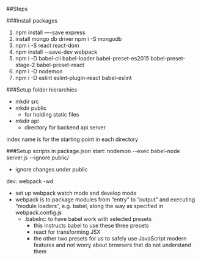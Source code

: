 ##Steps

###Install packages
1. npm install —-save express
2. install mongo db driver
    npm i -S mongodb
3. npm i -S react react-dom
4. npm install --save-dev webpack
5. npm i -D babel-cli babel-loader babel-preset-es2015 babel-preset-stage-2 babel-preset-react
6. npm i -D nodemon
7. npm i -D eslint eslint-plugin-react babel-eslint


###Setup folder hierarchies
* mkdir src
* mkdir public
    * for holding static files
* mkdir api
    * directory for backend api server

index name is for the starting point in each directory

###Setup scripts in package.json
start: nodemon --exec babel-node server.js --ignore public/
* ignore changes under public

dev: webpack -wd
* set up webpack watch mode and develop mode
* webpack is to package modules from “entry” to “output” and executing “module loaders”, e.g. babel, along the way as specified in webpack.config.js
    * .babelrc: to have babel work with selected presets 
        * this instructs babel to use these three presets
        * react for transforming JSX
        * the other two presets for us to safely use JavaScript modern features and not worry about browsers that do not understand them
        

        